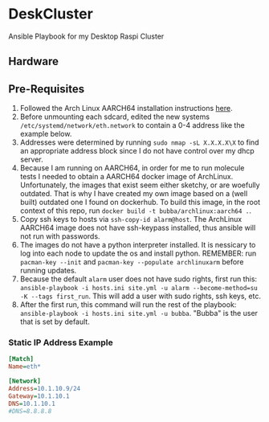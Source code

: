 # DeskCluster

Ansible Playbook for my Desktop Raspi Cluster

## Hardware

## Pre-Requisites

1. Followed the Arch Linux AARCH64 installation instructions [here](https://archlinuxarm.org/platforms/armv8/broadcom/raspberry-pi-4).
2. Before unmounting each sdcard, edited the new systems
  `/etc/systemd/network/eth.network` to contain a 0-4 address like the example below.
3. Addresses were determined by running `sudo nmap -sL X.X.X.X\X`
  to find an appropriate address block since I do not have control over my dhcp server.
4. Because I am running on AARCH64, in order for me to run molecule tests
  I needed to obtain a AARCH64 docker image of ArchLinux. Unfortunately, the images
  that exist seem either sketchy, or are woefully outdated. That is why I have
  created my own image based on a (well built) outdated one I found on
  dockerhub. To build this image, in the root context of this repo,
  run `docker build -t bubba/archlinux:aarch64 .`.
5. Copy ssh keys to hosts via `ssh-copy-id alarm@host`. The ArchLinux AARCH64
  image does not have ssh-keypass installed, thus ansible will not run with passwords.
6. The images do not have a python interpreter installed. It is nessicary to
  log into each node to update the os and install python. REMEMBER: run
  `pacman-key --init` and `pacman-key --populate archlinuxarm` before running updates.
7. Because the default `alarm` user does not have sudo rights, first run
  this: `ansible-playbook -i hosts.ini site.yml -u alarm --become-method=su -K
  --tags first_run`.
  This will add a user with sudo rights, ssh keys, etc.
8. After the first run, this command will run the rest of the playbook:
  `ansible-playbook -i hosts.ini site.yml -u bubba`. "Bubba" is the user
  that is set by default.

### Static IP Address Example

```ini
[Match]
Name=eth*

[Network]
Address=10.1.10.9/24
Gateway=10.1.10.1
DNS=10.1.10.1
#DNS=8.8.8.8
```
